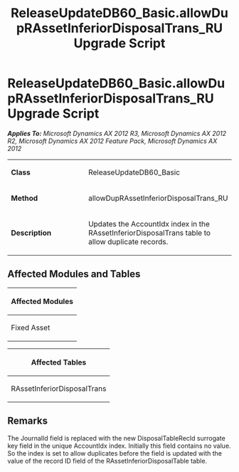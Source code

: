 ﻿---
title: ReleaseUpdateDB60_Basic.allowDupRAssetInferiorDisposalTrans_RU Upgrade Script
TOCTitle: ReleaseUpdateDB60_Basic.allowDupRAssetInferiorDisposalTrans_RU Upgrade Script
ms:assetid: da8e4b88-2e54-03ed-734e-a25354547428
ms:mtpsurl: https://msdn.microsoft.com/en-us/library/JJ737173(v=AX.60)
ms:contentKeyID: 49711616
ms.date: 05/18/2015
mtps_version: v=AX.60
---

# ReleaseUpdateDB60\_Basic.allowDupRAssetInferiorDisposalTrans\_RU Upgrade Script 


_**Applies To:** Microsoft Dynamics AX 2012 R3, Microsoft Dynamics AX 2012 R2, Microsoft Dynamics AX 2012 Feature Pack, Microsoft Dynamics AX 2012_

<table>
<colgroup>
<col style="width: 50%" />
<col style="width: 50%" />
</colgroup>
<tbody>
<tr class="odd">
<td><p><strong>Class</strong></p></td>
<td><p>ReleaseUpdateDB60_Basic</p></td>
</tr>
<tr class="even">
<td><p><strong>Method</strong></p></td>
<td><p>allowDupRAssetInferiorDisposalTrans_RU</p></td>
</tr>
<tr class="odd">
<td><p><strong>Description</strong></p></td>
<td><p>Updates the AccountIdx index in the RAssetInferiorDisposalTrans table to allow duplicate records.</p></td>
</tr>
</tbody>
</table>


## Affected Modules and Tables

<table>
<colgroup>
<col style="width: 100%" />
</colgroup>
<thead>
<tr class="header">
<th><p>Affected Modules</p></th>
</tr>
</thead>
<tbody>
<tr class="odd">
<td><p>Fixed Asset</p></td>
</tr>
</tbody>
</table>


<table>
<colgroup>
<col style="width: 100%" />
</colgroup>
<thead>
<tr class="header">
<th><p>Affected Tables</p></th>
</tr>
</thead>
<tbody>
<tr class="odd">
<td><p>RAssetInferiorDisposalTrans</p></td>
</tr>
</tbody>
</table>


## Remarks

The JournalId field is replaced with the new DisposalTableRecId surrogate key field in the unique AccountIdx index. Initially this field contains no value. So the index is set to allow duplicates before the field is updated with the value of the record ID field of the RAssetInferiorDisposalTable table.

  


